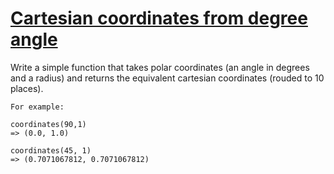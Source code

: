# [Cartesian coordinates from degree angle](https://www.codewars.com/kata/cartesian-coordinates-from-degree-angle "https://www.codewars.com/kata/555f43d8140a6df1dd00012b")

Write a simple function that takes polar coordinates (an angle in degrees and a radius) and returns the equivalent cartesian coordinates (rouded to 10 places).

```
For example:

coordinates(90,1)
=> (0.0, 1.0)

coordinates(45, 1)
=> (0.7071067812, 0.7071067812)
```